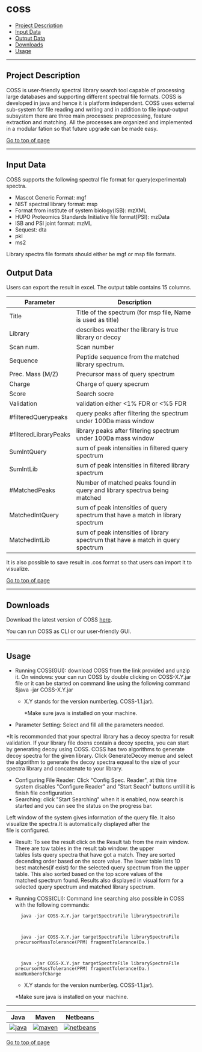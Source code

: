 # coss

 * [Project Description](#project-description)
 * [Input Data](#input-data)
 * [Output Data](#output-data)
 * [Downloads](#downloads)
 * [Usage](#usage)
 
 ---
## Project Description

COSS is user-friendly spectral library search tool capable of processing large databases and supporting different spectral file formats. COSS is developed in java and hence it is platform independent. COSS uses external sub-system for file reading and writing and in addition to file input-output subsystem there are three main processes: preprocessing, feature extraction and matching. All the processes are organized and implemented in a modular fation so that future upgrade can be made easy. 



[Go to top of page](#coss)

----
## Input Data
COSS supports the following spectral file format  for query(experimental) spectra.
 - Mascot Generic Format: mgf
 - NIST spectral library format: msp
 - Format from institute of system biology(ISB): mzXML
 - HUPO Proteomics Standards Initiative file format(PSI): mzData
 - ISB and PSI joint format: mzML
 - Sequest: dta
 - pkl
 - ms2
 
 Library spectra file formats should either be mgf or msp file formats. 
 


## Output Data
Users can export the result in excel. The output table contains 15 columns.

| Parameter  | Description        |
|------------|--------------------|
| Title |Title of the spectrum (for msp file, Name is used as title)|
| Library  | describes weather the library is true library or decoy |
| Scan num.  | Scan number  |
| Sequence    |Peptide sequence from the matched library spectrum.   |
| Prec. Mass (M/Z)  | Precursor mass of query spectrum |
| Charge | Charge of query specrum   |
| Score | Search socre   |
| Validation  | validation either <1% FDR or <%5 FDR  |
| #filteredQuerypeaks   |query peaks after filtering the spectrum under 100Da mass window   |
| #filteredLibraryPeaks  | library peaks after filtering spectrum under 100Da mass window  |
| SumIntQuery  | sum of peak intensities in filtered query spectrum  |
| SumIntLib  | sum of peak intensities in filtered library spectrum  |
| #MatchedPeaks  | Number of matched peaks found in query and library spectrua being matched|
| MatchedIntQuery | sum of peak intensities of query spectrum that have a match in library spectrum|
| MatchedIntLib | sum of peak intensities of library spectrum that have a match in query spectrum |

It is also possible to save result in .cos format so that users can import it to visualize.



[Go to top of page](#coss)


----
## Downloads

Download the latest version of COSS  <a href="http://genesis.ugent.be/maven2/com/compomics/COSS/1.0/COSS-1.0.zip" onclick="trackOutboundLink('usage','download','coss','http://genesis.ugent.be/maven2/com/compomics/COSS/1.0/.zip'); return false;">here</a>.  

You can run COSS as CLI or our user-friendly GUI. 

----

## Usage
- Running COSS(GUI): download COSS from the link provided and unzip it.
  On windows: your can run COSS by double clicking on COSS-X.Y.jar file or it can be started on command line using the following command  
                $java -jar COSS-X.Y.jar
  * X.Y   stands for the version number(eg. COSS-1.1.jar).

	*Make sure java is installed on your machine.
	
- Parameter Setting: Select and fill all the parameters needed.

*It is recommonded that your spectral library has a decoy spectra for result validation. If your library file doens contain a decoy spectra, you can start by generating decoy using COSS. COSS has two algorithms to generate decoy spectra for the given library. Click  GenerateDecoy menue and select the algorithm to generate the decoy spectra equeal to the size of your spectra library and concatenate to your library.

- Configuring File Reader: Click "Config Spec. Reader", at this time system disables "Configure Reader" and "Start Seach" buttons untill   it  is finish file configuration. 
- Searching: click "Start Searching" when it is enabled, now search is started and you can see the status on the progress bar.

 Left window of the system gives information of the query file. It also visualize the spectra.It is automatically displayed after the   
 file is configured.

- Result: To see the result click on the Result tab from the main window. There are tow tables in the result tab window: the upper      
  tables lists query spectra that have got a match. They are sorted decending order based on the score value. The lower table lists 10  
  best matches(if exist) for the selected query spectrum from the upper table. This also sorted based on the top score values of the  
  matched spectrum found. Results also displayed in visual form for a selected query spectrum and matched library spectrum. 


- Running COSS(CLI):
    Command line searching also possible in COSS with the following commands:
	

        java -jar COSS-X.Y.jar targetSpectraFile librarySpectraFile    
	 
                             
							  
        java -jar COSS-X.Y.jar targetSpectraFile librarySpectraFile precursorMassTolerance(PPM) fragmentTolerance(Da.) 
			   
                             
							  
        java -jar COSS-X.Y.jar targetSpectraFile librarySpectraFile precursorMassTolerance(PPM) fragmentTolerance(Da.) maxNumberofCharge
	 

  * X.Y   stands for the version number(eg. COSS-1.1.jar).
  
  *Make sure java is installed on your machine.


----

| Java | Maven | Netbeans | 
|:--:|:--:|:--:|
|[![java](http://genesis.ugent.be/public_data/image/java.png)](http://java.com/en/) | [![maven](http://genesis.ugent.be/public_data/image/maven.png)](http://maven.apache.org/) | [![netbeans](https://netbeans.org/images_www/visual-guidelines/NB-logo-single.jpg)](https://netbeans.org/)


[Go to top of page](#coss)



